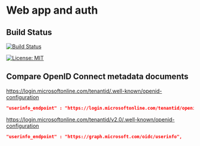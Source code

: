 # Web app and auth

## Build Status

[![Build Status](https://dev.azure.com/jannemattila/jannemattila/_apis/build/status/JanneMattila.326-webapp-and-folders?branchName=master)](https://dev.azure.com/jannemattila/jannemattila/_build/latest?definitionId=45&branchName=master)

[![License: MIT](https://img.shields.io/badge/License-MIT-yellow.svg)](https://opensource.org/licenses/MIT)

## Compare OpenID Connect metadata documents

https://login.microsoftonline.com/tenantid/.well-known/openid-configuration

```json
"userinfo_endpoint" : "https://login.microsoftonline.com/tenantid/openid/userinfo",
```

https://login.microsoftonline.com/tenantid/v2.0/.well-known/openid-configuration

```json
"userinfo_endpoint" : "https://graph.microsoft.com/oidc/userinfo",
```